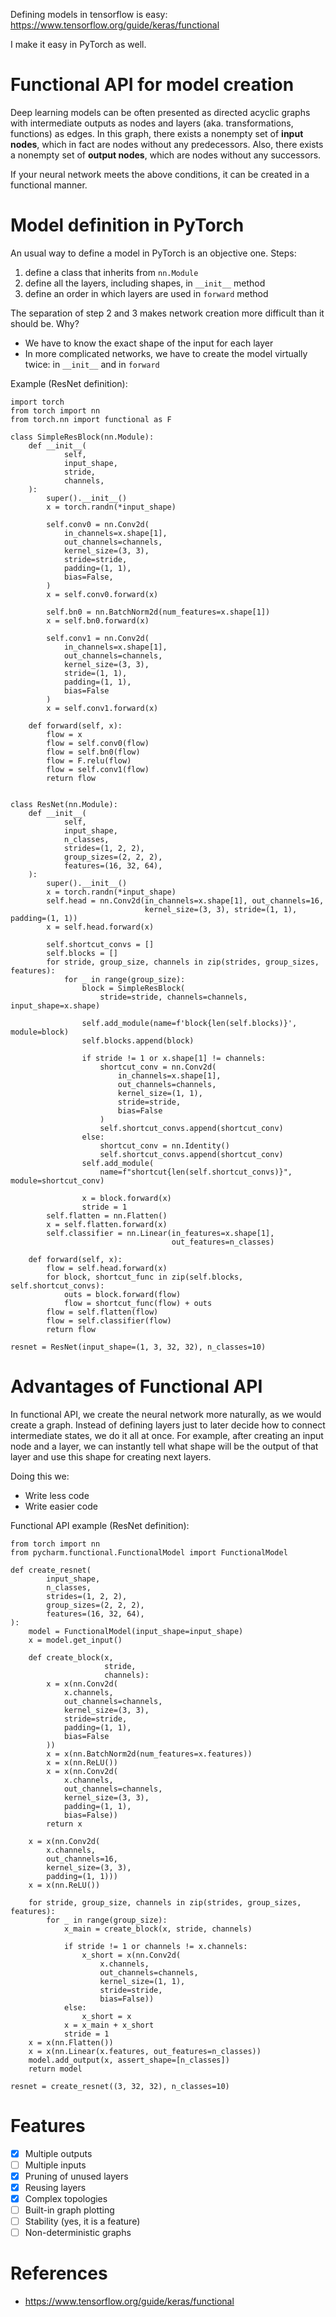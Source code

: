 Defining models in tensorflow is easy: https://www.tensorflow.org/guide/keras/functional

I make it easy in PyTorch as well.

# Functional API for model creation

Deep learning models can be often presented as directed acyclic graphs with intermediate outputs as nodes and layers 
(aka. transformations, functions) as edges. In this graph, there exists a nonempty set of **input nodes**, which in fact are
nodes without any predecessors. Also, there exists a nonempty set of **output nodes**, which are nodes without any successors.

If your neural network meets the above conditions, it can be created in a functional manner.

# Model definition in PyTorch

An usual way to define a model in PyTorch is an objective one. Steps:

1. define a class that inherits from `nn.Module`
2. define all the layers, including shapes, in `__init__` method
3. define an order in which layers are used in `forward` method

The separation of step 2 and 3 makes network creation more difficult than it should be. Why?

* We have to know the exact shape of the input for each layer
* In more complicated networks, we have to create the model virtually twice: in `__init__` and in `forward`

Example (ResNet definition):

```
import torch
from torch import nn
from torch.nn import functional as F

class SimpleResBlock(nn.Module):
    def __init__(
            self,
            input_shape,
            stride,
            channels,
    ):
        super().__init__()
        x = torch.randn(*input_shape)

        self.conv0 = nn.Conv2d(
            in_channels=x.shape[1],
            out_channels=channels,
            kernel_size=(3, 3),
            stride=stride,
            padding=(1, 1),
            bias=False,
        )
        x = self.conv0.forward(x)

        self.bn0 = nn.BatchNorm2d(num_features=x.shape[1])
        x = self.bn0.forward(x)

        self.conv1 = nn.Conv2d(
            in_channels=x.shape[1],
            out_channels=channels,
            kernel_size=(3, 3),
            stride=(1, 1),
            padding=(1, 1),
            bias=False
        )
        x = self.conv1.forward(x)

    def forward(self, x):
        flow = x
        flow = self.conv0(flow)
        flow = self.bn0(flow)
        flow = F.relu(flow)
        flow = self.conv1(flow)
        return flow


class ResNet(nn.Module):
    def __init__(
            self,
            input_shape,
            n_classes,
            strides=(1, 2, 2),
            group_sizes=(2, 2, 2),
            features=(16, 32, 64),
    ):
        super().__init__()
        x = torch.randn(*input_shape)
        self.head = nn.Conv2d(in_channels=x.shape[1], out_channels=16,
                              kernel_size=(3, 3), stride=(1, 1), padding=(1, 1))
        x = self.head.forward(x)

        self.shortcut_convs = []
        self.blocks = []
        for stride, group_size, channels in zip(strides, group_sizes, features):
            for _ in range(group_size):
                block = SimpleResBlock(
                    stride=stride, channels=channels, input_shape=x.shape)

                self.add_module(name=f'block{len(self.blocks)}', module=block)
                self.blocks.append(block)

                if stride != 1 or x.shape[1] != channels:
                    shortcut_conv = nn.Conv2d(
                        in_channels=x.shape[1],
                        out_channels=channels,
                        kernel_size=(1, 1),
                        stride=stride,
                        bias=False
                    )
                    self.shortcut_convs.append(shortcut_conv)
                else:
                    shortcut_conv = nn.Identity()
                    self.shortcut_convs.append(shortcut_conv)
                self.add_module(
                    name=f"shortcut{len(self.shortcut_convs)}", module=shortcut_conv)

                x = block.forward(x)
                stride = 1
        self.flatten = nn.Flatten()
        x = self.flatten.forward(x)
        self.classifier = nn.Linear(in_features=x.shape[1],
                                    out_features=n_classes)

    def forward(self, x):
        flow = self.head.forward(x)
        for block, shortcut_func in zip(self.blocks, self.shortcut_convs):
            outs = block.forward(flow)
            flow = shortcut_func(flow) + outs
        flow = self.flatten(flow)
        flow = self.classifier(flow)
        return flow

resnet = ResNet(input_shape=(1, 3, 32, 32), n_classes=10)
```

# Advantages of Functional API

In functional API, we create the neural network more naturally, as we would create a graph. Instead of defining layers
just to later decide how to connect intermediate states, we do it all at once. For example, after creating an input node
and a layer, we can instantly tell what shape will be the output of that layer and use this shape for creating next
layers.

Doing this we:

* Write less code
* Write easier code

Functional API example (ResNet definition):

```
from torch import nn
from pycharm.functional.FunctionalModel import FunctionalModel

def create_resnet(
        input_shape,
        n_classes,
        strides=(1, 2, 2),
        group_sizes=(2, 2, 2),
        features=(16, 32, 64),
):
    model = FunctionalModel(input_shape=input_shape)
    x = model.get_input()

    def create_block(x,
                     stride,
                     channels):
        x = x(nn.Conv2d(
            x.channels,
            out_channels=channels,
            kernel_size=(3, 3),
            stride=stride,
            padding=(1, 1),
            bias=False
        ))
        x = x(nn.BatchNorm2d(num_features=x.features))
        x = x(nn.ReLU())
        x = x(nn.Conv2d(
            x.channels,
            out_channels=channels,
            kernel_size=(3, 3),
            padding=(1, 1),
            bias=False))
        return x

    x = x(nn.Conv2d(
        x.channels,
        out_channels=16,
        kernel_size=(3, 3),
        padding=(1, 1)))
    x = x(nn.ReLU())

    for stride, group_size, channels in zip(strides, group_sizes, features):
        for _ in range(group_size):
            x_main = create_block(x, stride, channels)

            if stride != 1 or channels != x.channels:
                x_short = x(nn.Conv2d(
                    x.channels,
                    out_channels=channels,
                    kernel_size=(1, 1),
                    stride=stride,
                    bias=False))
            else:
                x_short = x
            x = x_main + x_short
            stride = 1
    x = x(nn.Flatten())
    x = x(nn.Linear(x.features, out_features=n_classes))
    model.add_output(x, assert_shape=[n_classes])
    return model

resnet = create_resnet((3, 32, 32), n_classes=10)
```

# Features

- [x] Multiple outputs
- [ ] Multiple inputs
- [x] Pruning of unused layers
- [x] Reusing layers
- [x] Complex topologies
- [ ] Built-in graph plotting
- [ ] Stability (yes, it is a feature)
- [ ] Non-deterministic graphs

# References

* https://www.tensorflow.org/guide/keras/functional
